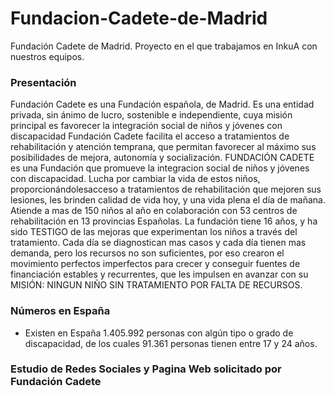 # Fundacion-Cadete-de-Madrid
Fundación Cadete de Madrid. Proyecto en el que trabajamos en InkuA con nuestros equipos. 
### Presentación
 Fundación Cadete es una Fundación española, de Madrid. Es una entidad privada, sin ánimo de lucro, sostenible e independiente, cuya misión principal es favorecer la integración social de niños y jóvenes con discapacidad
 Fundación Cadete facilita el acceso a tratamientos de rehabilitación y atención temprana, que permitan favorecer al máximo sus posibilidades de mejora, autonomía y socialización.
 FUNDACIÓN CADETE es una Fundación que promueve la integracion social de niños y jóvenes con discapacidad.
Lucha por cambiar la vida de estos niños, proporcionándolesacceso a tratamientos de rehabilitación que mejoren sus lesiones, les brinden calidad de vida hoy, y una vida plena el día de mañana. Atiende a mas de 150 niños al año en colaboración con 53 centros de rehabilitación en 13 provincias Españolas. La fundación tiene 16 años, y ha sido TESTIGO de las mejoras que experimentan los niños a través del tratamiento.
Cada día se diagnostican mas casos y cada día tienen mas demanda, pero los recursos no son suficientes, por eso crearon
el movimiento perfectos imperfectos para crecer y conseguir fuentes de financiación estables y recurrentes, que les impulsen en avanzar con su MISIÓN: NINGUN NIÑO SIN TRATAMIENTO POR FALTA DE RECURSOS.
### Números en España
* Existen en España 1.405.992 personas con algún tipo o grado de discapacidad, de los cuales 91.361 personas tienen entre 17 y 24 años.
 
### Estudio de Redes Sociales y Pagina Web solicitado por Fundación Cadete
